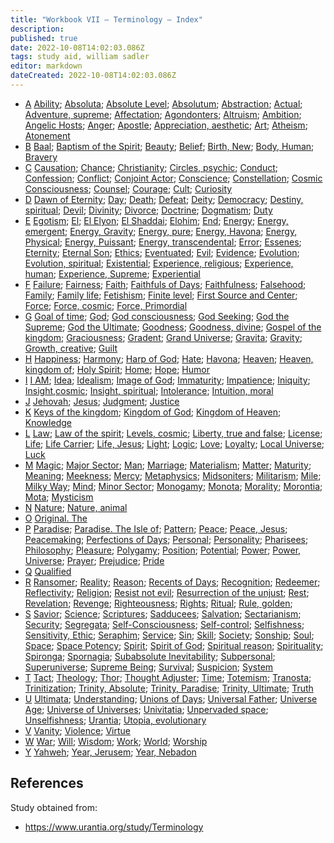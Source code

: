 ```yaml
---
title: "Workbook VII — Terminology — Index"
description: 
published: true
date: 2022-10-08T14:02:03.086Z
tags: study aid, william sadler
editor: markdown
dateCreated: 2022-10-08T14:02:03.086Z
---
```



- [A](/en/article/William_S_Sadler/Workbook_7_Terminology/A)
    [Ability](/en/article/William_S_Sadler/Workbook_7_Terminology/A#ability); [Absoluta](/en/article/William_S_Sadler/Workbook_7_Terminology/A#absoluta); [Absolute Level](/en/article/William_S_Sadler/Workbook_7_Terminology/A#absolute-level); [Absolutum](/en/article/William_S_Sadler/Workbook_7_Terminology/A#absolutum); [Abstraction](/en/article/William_S_Sadler/Workbook_7_Terminology/A#abstraction); [Actual](/en/article/William_S_Sadler/Workbook_7_Terminology/A#actual); [Adventure, supreme](/en/article/William_S_Sadler/Workbook_7_Terminology/A#adventure-supreme); [Affectation](/en/article/William_S_Sadler/Workbook_7_Terminology/A#affectation); [Agondonters](/en/article/William_S_Sadler/Workbook_7_Terminology/A#agondonters); [Altruism](/en/article/William_S_Sadler/Workbook_7_Terminology/A#altruism); [Ambition](/en/article/William_S_Sadler/Workbook_7_Terminology/A#ambition); [Angelic Hosts](/en/article/William_S_Sadler/Workbook_7_Terminology/A#angelic-hosts); [Anger](/en/article/William_S_Sadler/Workbook_7_Terminology/A#anger); [Apostle](/en/article/William_S_Sadler/Workbook_7_Terminology/A#apostle); [Appreciation, aesthetic](/en/article/William_S_Sadler/Workbook_7_Terminology/A#appreciation-aesthetic); [Art](/en/article/William_S_Sadler/Workbook_7_Terminology/A#art); [Atheism](/en/article/William_S_Sadler/Workbook_7_Terminology/A#atheism); [Atonement](/en/article/William_S_Sadler/Workbook_7_Terminology/A#atonement)
- [B](/en/article/William_S_Sadler/Workbook_7_Terminology/B)
    [Baal](/en/article/William_S_Sadler/Workbook_7_Terminology/B#baal); [Baptism of the Spirit](/en/article/William_S_Sadler/Workbook_7_Terminology/B#baptism-of-the-spirit); [Beauty](/en/article/William_S_Sadler/Workbook_7_Terminology/B#beauty); [Belief](/en/article/William_S_Sadler/Workbook_7_Terminology/B#belief); [Birth, New](/en/article/William_S_Sadler/Workbook_7_Terminology/B#birth-new); [Body, Human](/en/article/William_S_Sadler/Workbook_7_Terminology/B#body-human); [Bravery](/en/article/William_S_Sadler/Workbook_7_Terminology/B#bravery)
- [C](/en/article/William_S_Sadler/Workbook_7_Terminology/C)
    [Causation](/en/article/William_S_Sadler/Workbook_7_Terminology/C#causation); [Chance](/en/article/William_S_Sadler/Workbook_7_Terminology/C#chance); [Christianity](/en/article/William_S_Sadler/Workbook_7_Terminology/C#christianity); [Circles, psychic](/en/article/William_S_Sadler/Workbook_7_Terminology/C#circles-psychic); [Conduct](/en/article/William_S_Sadler/Workbook_7_Terminology/C#conduct); [Confession](/en/article/William_S_Sadler/Workbook_7_Terminology/C#confession); [Conflict](/en/article/William_S_Sadler/Workbook_7_Terminology/C#conflict); [Conjoint Actor](/en/article/William_S_Sadler/Workbook_7_Terminology/C#conjoint-actor); [Conscience](/en/article/William_S_Sadler/Workbook_7_Terminology/C#conscience); [Constellation](/en/article/William_S_Sadler/Workbook_7_Terminology/C#constellation); [Cosmic Consciousness](/en/article/William_S_Sadler/Workbook_7_Terminology/C#cosmic-consciousness); [Counsel](/en/article/William_S_Sadler/Workbook_7_Terminology/C#counsel); [Courage](/en/article/William_S_Sadler/Workbook_7_Terminology/C#courage); [Cult](/en/article/William_S_Sadler/Workbook_7_Terminology/C#cult); [Curiosity](/en/article/William_S_Sadler/Workbook_7_Terminology/C#curiosity)
- [D](/en/article/William_S_Sadler/Workbook_7_Terminology/D)
    [Dawn of Eternity](/en/article/William_S_Sadler/Workbook_7_Terminology/D#dawn-of-eternity); [Day](/en/article/William_S_Sadler/Workbook_7_Terminology/D#day); [Death](/en/article/William_S_Sadler/Workbook_7_Terminology/D#death); [Defeat](/en/article/William_S_Sadler/Workbook_7_Terminology/D#defeat); [Deity](/en/article/William_S_Sadler/Workbook_7_Terminology/D#deity); [Democracy](/en/article/William_S_Sadler/Workbook_7_Terminology/D#democracy); [Destiny, spiritual](/en/article/William_S_Sadler/Workbook_7_Terminology/D#destiny-spiritual); [Devil](/en/article/William_S_Sadler/Workbook_7_Terminology/D#devil); [Divinity](/en/article/William_S_Sadler/Workbook_7_Terminology/D#divinity); [Divorce](/en/article/William_S_Sadler/Workbook_7_Terminology/D#divorce); [Doctrine](/en/article/William_S_Sadler/Workbook_7_Terminology/D#doctrine); [Dogmatism](/en/article/William_S_Sadler/Workbook_7_Terminology/D#dogmatism); [Duty](/en/article/William_S_Sadler/Workbook_7_Terminology/D#duty)
- [E](/en/article/William_S_Sadler/Workbook_7_Terminology/E)
    [Egotism](/en/article/William_S_Sadler/Workbook_7_Terminology/E#egotism); [El](/en/article/William_S_Sadler/Workbook_7_Terminology/E#el); [El Elyon](/en/article/William_S_Sadler/Workbook_7_Terminology/E#el-elyon); [El Shaddai](/en/article/William_S_Sadler/Workbook_7_Terminology/E#el-shaddai); [Elohim](/en/article/William_S_Sadler/Workbook_7_Terminology/E#elohim); [End](/en/article/William_S_Sadler/Workbook_7_Terminology/E#end); [Energy](/en/article/William_S_Sadler/Workbook_7_Terminology/E#energy); [Energy, emergent](/en/article/William_S_Sadler/Workbook_7_Terminology/E#energy-emergent); [Energy, Gravity](/en/article/William_S_Sadler/Workbook_7_Terminology/E#energy-gravity); [Energy, pure](/en/article/William_S_Sadler/Workbook_7_Terminology/E#energy-pure); [Energy, Havona](/en/article/William_S_Sadler/Workbook_7_Terminology/E#energy-havona); [Energy, Physical](/en/article/William_S_Sadler/Workbook_7_Terminology/E#energy-physical); [Energy, Puissant](/en/article/William_S_Sadler/Workbook_7_Terminology/E#energy-puissant); [Energy, transcendental](/en/article/William_S_Sadler/Workbook_7_Terminology/E#energy-transcendental); [Error](/en/article/William_S_Sadler/Workbook_7_Terminology/E#error); [Essenes](/en/article/William_S_Sadler/Workbook_7_Terminology/E#essenes); [Eternity](/en/article/William_S_Sadler/Workbook_7_Terminology/E#eternity); [Eternal Son](/en/article/William_S_Sadler/Workbook_7_Terminology/E#eternal-son); [Ethics](/en/article/William_S_Sadler/Workbook_7_Terminology/E#ethics); [Eventuated](/en/article/William_S_Sadler/Workbook_7_Terminology/E#eventuated); [Evil](/en/article/William_S_Sadler/Workbook_7_Terminology/E#evil); [Evidence](/en/article/William_S_Sadler/Workbook_7_Terminology/E#evidence); [Evolution](/en/article/William_S_Sadler/Workbook_7_Terminology/E#evolution); [Evolution, spiritual](/en/article/William_S_Sadler/Workbook_7_Terminology/E#evolution-spiritual); [Existential](/en/article/William_S_Sadler/Workbook_7_Terminology/E#existential); [Experience, religious](/en/article/William_S_Sadler/Workbook_7_Terminology/E#experience-religious); [Experience, human](/en/article/William_S_Sadler/Workbook_7_Terminology/E#experience-human); [Experience, Supreme](/en/article/William_S_Sadler/Workbook_7_Terminology/E#experience-supreme); [Experiential](/en/article/William_S_Sadler/Workbook_7_Terminology/E#experiential)
- [F](/en/article/William_S_Sadler/Workbook_7_Terminology/F)
    [Failure](/en/article/William_S_Sadler/Workbook_7_Terminology/F#failure); [Fairness](/en/article/William_S_Sadler/Workbook_7_Terminology/F#fairness); [Faith](/en/article/William_S_Sadler/Workbook_7_Terminology/F#faith); [Faithfuls of Days](/en/article/William_S_Sadler/Workbook_7_Terminology/F#faithful-of-days); [Faithfulness](/en/article/William_S_Sadler/Workbook_7_Terminology/F#faithfulness); [Falsehood](/en/article/William_S_Sadler/Workbook_7_Terminology/F#falsehood); [Family](/en/article/William_S_Sadler/Workbook_7_Terminology/F#family); [Family life](/en/article/William_S_Sadler/Workbook_7_Terminology/F#family-life); [Fetishism](/en/article/William_S_Sadler/Workbook_7_Terminology/F#fetishism); [Finite level](/en/article/William_S_Sadler/Workbook_7_Terminology/F#finite-level); [First Source and Center](/en/article/William_S_Sadler/Workbook_7_Terminology/F#first-source-and-center); [Force](/en/article/William_S_Sadler/Workbook_7_Terminology/F#force); [Force, cosmic](/en/article/William_S_Sadler/Workbook_7_Terminology/F#force-cosmic); [Force, Primordial](/en/article/William_S_Sadler/Workbook_7_Terminology/F#force-primordial)
- [G](/en/article/William_S_Sadler/Workbook_7_Terminology/G)
    [Goal of time](/en/article/William_S_Sadler/Workbook_7_Terminology/G#goal-of-time); [God](/en/article/William_S_Sadler/Workbook_7_Terminology/G#god); [God consciousness](/en/article/William_S_Sadler/Workbook_7_Terminology/G#god-consciousness); [God Seeking](/en/article/William_S_Sadler/Workbook_7_Terminology/G#god-seeking); [God the Supreme](/en/article/William_S_Sadler/Workbook_7_Terminology/G#god-the-supreme); [God the Ultimate](/en/article/William_S_Sadler/Workbook_7_Terminology/G#god-the-ultimate); [Goodness](/en/article/William_S_Sadler/Workbook_7_Terminology/G#goodness); [Goodness, divine](/en/article/William_S_Sadler/Workbook_7_Terminology/G#goodness-divine); [Gospel of the kingdom](/en/article/William_S_Sadler/Workbook_7_Terminology/G#gospel-of-the-kingdom); [Graciousness](/en/article/William_S_Sadler/Workbook_7_Terminology/G#graciousness); [Gradent](/en/article/William_S_Sadler/Workbook_7_Terminology/G#gradent); [Grand Universe](/en/article/William_S_Sadler/Workbook_7_Terminology/G#grand-universe); [Gravita](/en/article/William_S_Sadler/Workbook_7_Terminology/G#gravita); [Gravity](/en/article/William_S_Sadler/Workbook_7_Terminology/G#gravity); [Growth, creative](/en/article/William_S_Sadler/Workbook_7_Terminology/G#growth-creative); [Guilt](/en/article/William_S_Sadler/Workbook_7_Terminology/G#guilt)
- [H](/en/article/William_S_Sadler/Workbook_7_Terminology/H)
    [Happiness](/en/article/William_S_Sadler/Workbook_7_Terminology/H#happiness); [Harmony](/en/article/William_S_Sadler/Workbook_7_Terminology/H#harmony); [Harp of God](/en/article/William_S_Sadler/Workbook_7_Terminology/H#harp-of-god); [Hate](/en/article/William_S_Sadler/Workbook_7_Terminology/H#hate); [Havona](/en/article/William_S_Sadler/Workbook_7_Terminology/H#havona); [Heaven](/en/article/William_S_Sadler/Workbook_7_Terminology/H#heaven); [Heaven, kingdom of](/en/article/William_S_Sadler/Workbook_7_Terminology/H#heaven-kingdom-of); [Holy Spirit](/en/article/William_S_Sadler/Workbook_7_Terminology/H#holy-spirit); [Home](/en/article/William_S_Sadler/Workbook_7_Terminology/H#home); [Hope](/en/article/William_S_Sadler/Workbook_7_Terminology/H#hope); [Humor](/en/article/William_S_Sadler/Workbook_7_Terminology/H#humor)
- [I](/en/article/William_S_Sadler/Workbook_7_Terminology/I)
    [I AM](/en/article/William_S_Sadler/Workbook_7_Terminology/I#i-am); [Idea](/en/article/William_S_Sadler/Workbook_7_Terminology/I#idea); [Idealism](/en/article/William_S_Sadler/Workbook_7_Terminology/I#idealism); [Image of God](/en/article/William_S_Sadler/Workbook_7_Terminology/I#image-of-god); [Immaturity](/en/article/William_S_Sadler/Workbook_7_Terminology/I#immaturity); [Impatience](/en/article/William_S_Sadler/Workbook_7_Terminology/I#impatience); [Iniquity](/en/article/William_S_Sadler/Workbook_7_Terminology/I#iniquity); [Insight,cosmic](/en/article/William_S_Sadler/Workbook_7_Terminology/I#insight,cosmic); [Insight, spiritual](/en/article/William_S_Sadler/Workbook_7_Terminology/I#insight-spiritual); [Intolerance](/en/article/William_S_Sadler/Workbook_7_Terminology/I#intolerance); [Intuition, moral](/en/article/William_S_Sadler/Workbook_7_Terminology/I#intuition-moral)
- [J](/en/article/William_S_Sadler/Workbook_7_Terminology/J)
    [Jehovah](/en/article/William_S_Sadler/Workbook_7_Terminology/J#jehovah); [Jesus](/en/article/William_S_Sadler/Workbook_7_Terminology/J#jesus); [Judgment](/en/article/William_S_Sadler/Workbook_7_Terminology/J#judgment); [Justice](/en/article/William_S_Sadler/Workbook_7_Terminology/J#justice)
- [K](/en/article/William_S_Sadler/Workbook_7_Terminology/K)
    [Keys of the kingdom](/en/article/William_S_Sadler/Workbook_7_Terminology/K#keys-of-the-kingdom); [Kingdom of God](/en/article/William_S_Sadler/Workbook_7_Terminology/K#kingdom-of-god); [Kingdom of Heaven](/en/article/William_S_Sadler/Workbook_7_Terminology/K#kingdom-of-heaven); [Knowledge](/en/article/William_S_Sadler/Workbook_7_Terminology/K#knowledge)
- [L](/en/article/William_S_Sadler/Workbook_7_Terminology/L)
    [Law](/en/article/William_S_Sadler/Workbook_7_Terminology/L#law); [Law of the spirit](/en/article/William_S_Sadler/Workbook_7_Terminology/L#law-of-the-spirit); [Levels, cosmic](/en/article/William_S_Sadler/Workbook_7_Terminology/L#levels-cosmic); [Liberty, true and false](/en/article/William_S_Sadler/Workbook_7_Terminology/L#liberty-true-and-false); [License](/en/article/William_S_Sadler/Workbook_7_Terminology/L#license); [Life](/en/article/William_S_Sadler/Workbook_7_Terminology/L#life); [Life Carrier](/en/article/William_S_Sadler/Workbook_7_Terminology/L#life-carrier); [Life, Jesus](/en/article/William_S_Sadler/Workbook_7_Terminology/L#life-jesus); [Light](/en/article/William_S_Sadler/Workbook_7_Terminology/L#light); [Logic](/en/article/William_S_Sadler/Workbook_7_Terminology/L#logic); [Love](/en/article/William_S_Sadler/Workbook_7_Terminology/L#love); [Loyalty](/en/article/William_S_Sadler/Workbook_7_Terminology/L#loyalty); [Local Universe](/en/article/William_S_Sadler/Workbook_7_Terminology/L#local-universe); [Luck](/en/article/William_S_Sadler/Workbook_7_Terminology/L#luck)
- [M](/en/article/William_S_Sadler/Workbook_7_Terminology/M)
    [Magic](/en/article/William_S_Sadler/Workbook_7_Terminology/M#magic); [Major Sector](/en/article/William_S_Sadler/Workbook_7_Terminology/M#major-sector); [Man](/en/article/William_S_Sadler/Workbook_7_Terminology/M#man); [Marriage](/en/article/William_S_Sadler/Workbook_7_Terminology/M#marriage); [Materialism](/en/article/William_S_Sadler/Workbook_7_Terminology/M#materialism); [Matter](/en/article/William_S_Sadler/Workbook_7_Terminology/M#matter); [Maturity](/en/article/William_S_Sadler/Workbook_7_Terminology/M#maturity); [Meaning](/en/article/William_S_Sadler/Workbook_7_Terminology/M#meaning); [Meekness](/en/article/William_S_Sadler/Workbook_7_Terminology/M#meekness); [Mercy](/en/article/William_S_Sadler/Workbook_7_Terminology/M#mercy); [Metaphysics](/en/article/William_S_Sadler/Workbook_7_Terminology/M#metaphysics); [Midsoniters](/en/article/William_S_Sadler/Workbook_7_Terminology/M#midsoniters); [Militarism](/en/article/William_S_Sadler/Workbook_7_Terminology/M#militarism); [Mile](/en/article/William_S_Sadler/Workbook_7_Terminology/M#mile); [Milky Way](/en/article/William_S_Sadler/Workbook_7_Terminology/M#milky-way); [Mind](/en/article/William_S_Sadler/Workbook_7_Terminology/M#mind); [Minor Sector](/en/article/William_S_Sadler/Workbook_7_Terminology/M#minor-sector); [Monogamy](/en/article/William_S_Sadler/Workbook_7_Terminology/M#monogamy); [Monota](/en/article/William_S_Sadler/Workbook_7_Terminology/M#monota); [Morality](/en/article/William_S_Sadler/Workbook_7_Terminology/M#morality); [Morontia](/en/article/William_S_Sadler/Workbook_7_Terminology/M#morontia); [Mota](/en/article/William_S_Sadler/Workbook_7_Terminology/M#mota); [Mysticism](/en/article/William_S_Sadler/Workbook_7_Terminology/M#mysticism)
- [N](/en/article/William_S_Sadler/Workbook_7_Terminology/N)
    [Nature](/en/article/William_S_Sadler/Workbook_7_Terminology/N#nature); [Nature, animal](/en/article/William_S_Sadler/Workbook_7_Terminology/N#nature-animal)
- [O](/en/article/William_S_Sadler/Workbook_7_Terminology/O)
    [Original. The](/en/article/William_S_Sadler/Workbook_7_Terminology/O#original-the)
- [P](/en/article/William_S_Sadler/Workbook_7_Terminology/P)
    [Paradise](/en/article/William_S_Sadler/Workbook_7_Terminology/P#paradise); [Paradise. The Isle of](/en/article/William_S_Sadler/Workbook_7_Terminology/P#paradise-the-isle-of); [Pattern](/en/article/William_S_Sadler/Workbook_7_Terminology/P#pattern); [Peace](/en/article/William_S_Sadler/Workbook_7_Terminology/P#peace); [Peace, Jesus](/en/article/William_S_Sadler/Workbook_7_Terminology/P#peace-jesus); [Peacemaking](/en/article/William_S_Sadler/Workbook_7_Terminology/P#peacemaking); [Perfections of Days](/en/article/William_S_Sadler/Workbook_7_Terminology/P#perfections-of-days); [Personal](/en/article/William_S_Sadler/Workbook_7_Terminology/P#personal); [Personality](/en/article/William_S_Sadler/Workbook_7_Terminology/P#personality); [Pharisees](/en/article/William_S_Sadler/Workbook_7_Terminology/P#pharisees); [Philosophy](/en/article/William_S_Sadler/Workbook_7_Terminology/P#philosophy); [Pleasure](/en/article/William_S_Sadler/Workbook_7_Terminology/P#pleasure); [Polygamy](/en/article/William_S_Sadler/Workbook_7_Terminology/P#polygamy); [Position](/en/article/William_S_Sadler/Workbook_7_Terminology/P#position); [Potential](/en/article/William_S_Sadler/Workbook_7_Terminology/P#potential); [Power](/en/article/William_S_Sadler/Workbook_7_Terminology/P#power); [Power, Universe](/en/article/William_S_Sadler/Workbook_7_Terminology/P#power-universe); [Prayer](/en/article/William_S_Sadler/Workbook_7_Terminology/P#prayer); [Prejudice](/en/article/William_S_Sadler/Workbook_7_Terminology/P#prejudice); [Pride](/en/article/William_S_Sadler/Workbook_7_Terminology/P#pride)
- [Q](/en/article/William_S_Sadler/Workbook_7_Terminology/Q)
    [Qualified](/en/article/William_S_Sadler/Workbook_7_Terminology/Q#qualified)
- [R](/en/article/William_S_Sadler/Workbook_7_Terminology/R)
    [Ransomer](/en/article/William_S_Sadler/Workbook_7_Terminology/R#ransomer); [Reality](/en/article/William_S_Sadler/Workbook_7_Terminology/R#reality); [Reason](/en/article/William_S_Sadler/Workbook_7_Terminology/R#reason); [Recents of Days](/en/article/William_S_Sadler/Workbook_7_Terminology/R#recents-of-days); [Recognition](/en/article/William_S_Sadler/Workbook_7_Terminology/R#recognition); [Redeemer](/en/article/William_S_Sadler/Workbook_7_Terminology/R#redeemer); [Reflectivity](/en/article/William_S_Sadler/Workbook_7_Terminology/R#reflectivity); [Religion](/en/article/William_S_Sadler/Workbook_7_Terminology/R#religion); [Resist not evil](/en/article/William_S_Sadler/Workbook_7_Terminology/R#resist-not-evil); [Resurrection of the unjust](/en/article/William_S_Sadler/Workbook_7_Terminology/R#resurrection-of-the-unjust); [Rest](/en/article/William_S_Sadler/Workbook_7_Terminology/R#rest); [Revelation](/en/article/William_S_Sadler/Workbook_7_Terminology/R#revelation); [Revenge](/en/article/William_S_Sadler/Workbook_7_Terminology/R#revenge); [Righteousness](/en/article/William_S_Sadler/Workbook_7_Terminology/R#righteousness); [Rights](/en/article/William_S_Sadler/Workbook_7_Terminology/R#rights); [Ritual](/en/article/William_S_Sadler/Workbook_7_Terminology/R#ritual); [Rule, golden](/en/article/William_S_Sadler/Workbook_7_Terminology/R#rule-golden);
- [S](/en/article/William_S_Sadler/Workbook_7_Terminology/S)
    [Savior](/en/article/William_S_Sadler/Workbook_7_Terminology/S#savior); [Science](/en/article/William_S_Sadler/Workbook_7_Terminology/S#science); [Scriptures](/en/article/William_S_Sadler/Workbook_7_Terminology/S#scriptures); [Sadducees](/en/article/William_S_Sadler/Workbook_7_Terminology/S#sadducees); [Salvation](/en/article/William_S_Sadler/Workbook_7_Terminology/S#salvation); [Sectarianism](/en/article/William_S_Sadler/Workbook_7_Terminology/S#sectarianism); [Security](/en/article/William_S_Sadler/Workbook_7_Terminology/S#security); [Segregata](/en/article/William_S_Sadler/Workbook_7_Terminology/S#segregata); [Self-Consciousness](/en/article/William_S_Sadler/Workbook_7_Terminology/S#self-consciousness); [Self-control](/en/article/William_S_Sadler/Workbook_7_Terminology/S#self-control); [Selfishness](/en/article/William_S_Sadler/Workbook_7_Terminology/S#selfishness); [Sensitivity, Ethic](/en/article/William_S_Sadler/Workbook_7_Terminology/S#sensitivity-ethic); [Seraphim](/en/article/William_S_Sadler/Workbook_7_Terminology/S#seraphim); [Service](/en/article/William_S_Sadler/Workbook_7_Terminology/S#service); [Sin](/en/article/William_S_Sadler/Workbook_7_Terminology/S#sin); [Skill](/en/article/William_S_Sadler/Workbook_7_Terminology/S#skill); [Society](/en/article/William_S_Sadler/Workbook_7_Terminology/S#society); [Sonship](/en/article/William_S_Sadler/Workbook_7_Terminology/S#sonship); [Soul](/en/article/William_S_Sadler/Workbook_7_Terminology/S#soul); [Space](/en/article/William_S_Sadler/Workbook_7_Terminology/S#space); [Space Potency](/en/article/William_S_Sadler/Workbook_7_Terminology/S#space-potency); [Spirit](/en/article/William_S_Sadler/Workbook_7_Terminology/S#spirit); [Spirit of God](/en/article/William_S_Sadler/Workbook_7_Terminology/S#spirit-of-god); [Spiritual reason](/en/article/William_S_Sadler/Workbook_7_Terminology/S#spiritual-reason); [Spirituality](/en/article/William_S_Sadler/Workbook_7_Terminology/S#spirituality); [Spironga](/en/article/William_S_Sadler/Workbook_7_Terminology/S#spironga); [Spornagia](/en/article/William_S_Sadler/Workbook_7_Terminology/S#spornagia); [Subabsolute Inevitability](/en/article/William_S_Sadler/Workbook_7_Terminology/S#subabsolute-inevitability); [Subpersonal](/en/article/William_S_Sadler/Workbook_7_Terminology/S#subpersonal); [Superuniverse](/en/article/William_S_Sadler/Workbook_7_Terminology/S#superuniverse); [Supreme Being](/en/article/William_S_Sadler/Workbook_7_Terminology/S#supreme-being); [Survival](/en/article/William_S_Sadler/Workbook_7_Terminology/S#survival); [Suspicion](/en/article/William_S_Sadler/Workbook_7_Terminology/S#suspicion); [System](/en/article/William_S_Sadler/Workbook_7_Terminology/S#system)
- [T](/en/article/William_S_Sadler/Workbook_7_Terminology/T)
    [Tact](/en/article/William_S_Sadler/Workbook_7_Terminology/T#tact); [Theology](/en/article/William_S_Sadler/Workbook_7_Terminology/T#theology); [Thor](/en/article/William_S_Sadler/Workbook_7_Terminology/T#thor); [Thought Adjuster](/en/article/William_S_Sadler/Workbook_7_Terminology/T#thought-adjuster); [Time](/en/article/William_S_Sadler/Workbook_7_Terminology/T#time); [Totemism](/en/article/William_S_Sadler/Workbook_7_Terminology/T#totemism); [Tranosta](/en/article/William_S_Sadler/Workbook_7_Terminology/T#tranosta); [Trinitization](/en/article/William_S_Sadler/Workbook_7_Terminology/T#trinitization); [Trinity, Absolute](/en/article/William_S_Sadler/Workbook_7_Terminology/T#trinity-absolute); [Trinity, Paradise](/en/article/William_S_Sadler/Workbook_7_Terminology/T#trinity-paradise); [Trinity, Ultimate](/en/article/William_S_Sadler/Workbook_7_Terminology/T#trinity-ultimate); [Truth](/en/article/William_S_Sadler/Workbook_7_Terminology/T#truth)
- [U](/en/article/William_S_Sadler/Workbook_7_Terminology/U)
    [Ultimata](/en/article/William_S_Sadler/Workbook_7_Terminology/U#ultimata); [Understanding](/en/article/William_S_Sadler/Workbook_7_Terminology/U#understanding); [Unions of Days](/en/article/William_S_Sadler/Workbook_7_Terminology/U#unions-of-days); [Universal Father](/en/article/William_S_Sadler/Workbook_7_Terminology/U#universal-father); [Universe Age](/en/article/William_S_Sadler/Workbook_7_Terminology/U#universe-age); [Universe of Universes](/en/article/William_S_Sadler/Workbook_7_Terminology/U#universe-of-universes); [Univitatia](/en/article/William_S_Sadler/Workbook_7_Terminology/U#univitatia); [Unpervaded space](/en/article/William_S_Sadler/Workbook_7_Terminology/U#unpervaded-space); [Unselfishness](/en/article/William_S_Sadler/Workbook_7_Terminology/U#unselfishness); [Urantia](/en/article/William_S_Sadler/Workbook_7_Terminology/U#urantia); [Utopia, evolutionary](/en/article/William_S_Sadler/Workbook_7_Terminology/U#utopia-evolutionary)
- [V](/en/article/William_S_Sadler/Workbook_7_Terminology/V)
    [Vanity](/en/article/William_S_Sadler/Workbook_7_Terminology/V#vanity); [Violence](/en/article/William_S_Sadler/Workbook_7_Terminology/V#violence); [Virtue](/en/article/William_S_Sadler/Workbook_7_Terminology/V#virtue)
- [W](/en/article/William_S_Sadler/Workbook_7_Terminology/W)
    [War](/en/article/William_S_Sadler/Workbook_7_Terminology/W#war); [Will](/en/article/William_S_Sadler/Workbook_7_Terminology/W#will); [Wisdom](/en/article/William_S_Sadler/Workbook_7_Terminology/W#wisdom); [Work](/en/article/William_S_Sadler/Workbook_7_Terminology/W#work); [World](/en/article/William_S_Sadler/Workbook_7_Terminology/W#world); [Worship](/en/article/William_S_Sadler/Workbook_7_Terminology/W#worship)
- [Y](/en/article/William_S_Sadler/Workbook_7_Terminology/Y)
    [Yahweh](/en/article/William_S_Sadler/Workbook_7_Terminology/Y#yahweh); [Year, Jerusem](/en/article/William_S_Sadler/Workbook_7_Terminology/Y#year-jerusem); [Year, Nebadon](/en/article/William_S_Sadler/Workbook_7_Terminology/Y#year-nebadon)


## References

Study obtained from:
- https://www.urantia.org/study/Terminology